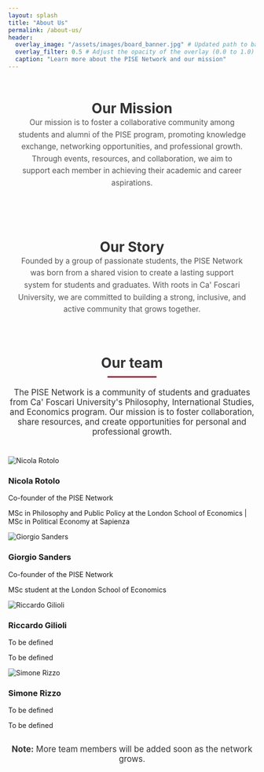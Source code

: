 ```yaml
---
layout: splash
title: "About Us"
permalink: /about-us/
header:
  overlay_image: "/assets/images/board_banner.jpg" # Updated path to banner image
  overlay_filter: 0.5 # Adjust the opacity of the overlay (0.0 to 1.0)
  caption: "Learn more about the PISE Network and our mission"
---
```


<!-- Our Mission Section -->
<div class="mission-section">
  <h2>Our Mission</h2>
  <p>
    Our mission is to foster a collaborative community among students and alumni of the PISE program,
    promoting knowledge exchange, networking opportunities, and professional growth. Through events,
    resources, and collaboration, we aim to support each member in achieving their academic and
    career aspirations.
  </p>
</div>

<!-- Our Story Section -->
<div class="story-section">
  <h2>Our Story</h2>
  <p>
    Founded by a group of passionate students, the PISE Network was born from a shared vision to
    create a lasting support system for students and graduates. With roots in Ca' Foscari University,
    we are committed to building a strong, inclusive, and active community that grows together.
  </p>
</div>


<!-- Add the section title and divider -->
<div class="team-section">
  <h2>Our team</h2>
  <hr>
  <p style="text-align: center; font-size: 1.2em; color: #333; margin-top: 20px;">
    The PISE Network is a community of students and graduates from Ca' Foscari University's Philosophy, International Studies, and Economics program. Our mission is to foster collaboration, share resources, and create opportunities for personal and professional growth.
  </p>
</div>

<div class="board-member-container">
  <div class="board-member">
    <div class="board-card">
      <div class="board-card-front">
        <img src="{{ site.baseurl }}/assets/images/nicola_rotolo.jpg" alt="Nicola Rotolo">
        <h3>Nicola Rotolo</h3>
        <p class="board-position">Co-founder of the PISE Network</p>
      </div>
      <div class="board-card-back">
        <p>MSc in Philosophy and Public Policy at the London School of Economics | MSc in Political Economy at Sapienza</p>
        <div class="social-links">
          <a href="https://www.linkedin.com/in/nicolarotolo/" target="_blank"><i class="fab fa-linkedin"></i></a>
          <a href="https://www.instagram.com/nicola.rotolo/profilecard/?igsh=MTJ2MDhjZXhmOTBu" target="_blank"><i class="fab fa-instagram"></i></a>
        </div>
      </div>
    </div>
  </div>

  <div class="board-member">
    <div class="board-card">
      <div class="board-card-front">
        <img src="{{ site.baseurl }}/assets/images/giorgio_sanders.jpg" alt="Giorgio Sanders">
        <h3>Giorgio Sanders</h3>
        <p class="board-position">Co-founder of the PISE Network</p>
      </div>
      <div class="board-card-back">
        <p>MSc student at the London School of Economics</p>
        <div class="social-links">
          <a href="https://www.linkedin.com/in/giorgio-sanders-/" target="_blank"><i class="fab fa-linkedin"></i></a>
          <a href="https://www.instagram.com/giorgio_sanders?utm_source=ig_web_button_share_sheet&igsh=ZDNlZDc0MzIxNw==" target="_blank"><i class="fab fa-instagram"></i></a>
        </div>
      </div>
    </div>
  </div>

  <div class="board-member">
    <div class="board-card">
      <div class="board-card-front">
        <img src="{{ site.baseurl }}/assets/images/riccardo_gilioli.jpg" alt="Riccardo Gilioli">
        <h3>Riccardo Gilioli</h3>
        <p class="board-position">To be defined</p>
      </div>
      <div class="board-card-back">
        <p>To be defined</p>
        <div class="social-links">
          <!-- Social links can be added here -->
        </div>
      </div>
    </div>
  </div>

  <div class="board-member">
    <div class="board-card">
      <div class="board-card-front">
        <img src="{{ site.baseurl }}/assets/images/simone_rizzo.jpg" alt="Simone Rizzo">
        <h3>Simone Rizzo</h3>
        <p class="board-position">To be defined</p>
      </div>
      <div class="board-card-back">
        <p>To be defined</p>
        <div class="social-links">
          <!-- Social links can be added here -->
        </div>
      </div>
    </div>
  </div>
</div>

<div class="note" style="text-align: center; font-size: 1.2em; color: #333; margin-top: 30px;">
  <strong>Note:</strong> More team members will be added soon as the network grows.
</div>

<style>
.custom-nav {
  display: flex;
  justify-content: space-evenly;
  align-items: center;
  width: 100%;
  position: sticky;
  top: 0;
  background-color: rgba(240, 240, 240, 0.9);
  padding: 15px 0;
  box-shadow: 0px 4px 6px rgba(0, 0, 0, 0.1);
  z-index: 10;
}
.custom-nav ul {
  display: flex;
  width: 100%;
  list-style: none;
  margin: 0;
  padding: 0;
}
.custom-nav li {
  flex: 1;
  text-align: center;
}
.custom-nav a {
  display: block;
  color: #9b1c31; 
  font-size: 1em; /* Adjusted to match the other pages */
  background-color: rgba(240, 240, 240, 0.9);
  text-decoration: none;
  padding: 10px 20px;
  margin: 0;
  border-radius: 5px;
  font-weight: bold;
  transition: background-color 0.3s, transform 0.2s;
}
.custom-nav a:hover {
  background-color: #e3c8c1;
  transform: scale(1.05);
}

.team-section {
  text-align: center;
  margin-bottom: 40px;
}

.team-section h2 {
  font-size: 2em;
  font-weight: bold;
  color: #333;
  margin-bottom: 10px;
}

.team-section hr {
  width: 100px; /* Length of the dividing line */
  height: 3px;
  background-color: #9b1c31;
  border: none;
  margin: 0 auto; /* Center the line */
}

.content-container {
  padding: 20px;
  line-height: 1.6;
  font-size: 1.1em;
}

.involvement-option {
  margin-bottom: 15px;
  padding: 10px;
  background-color: #f9f9f9;
  border-left: 4px solid #9b1c31;
  box-shadow: 0 4px 8px rgba(0, 0, 0, 0.1);
}
</style>

<!-- Our mission and our stroy style section -->
<style>
.mission-section, .story-section {
  padding: 40px 20px;
  margin: 20px auto;
  max-width: 800px;
  text-align: center;
}

.mission-section h2, .story-section h2 {
  font-size: 2em;
  font-weight: bold;
  color: #333;
  margin-bottom: 10px;
}

.mission-section p, .story-section p {
  font-size: 1.1em;
  line-height: 1.6;
  color: #555;
}

.mission-section h2, .story-section h2, .mission-section p, .story-section p {
  margin: 0 auto;
}
</style>

